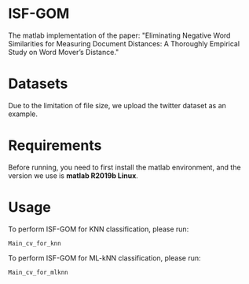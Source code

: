 # ISF-GOM


The matlab implementation of the paper: "Eliminating Negative Word Similarities for Measuring Document Distances: A Thoroughly Empirical Study on Word Mover’s Distance."


# Datasets
Due to the limitation of file size, we upload the twitter dataset as an example.


# Requirements
Before running, you need to first install the matlab environment, and the version we use is **matlab R2019b Linux**.

# Usage
To perform ISF-GOM for KNN classification, please run:
```
Main_cv_for_knn
```

To perform ISF-GOM for ML-kNN classification, please run:
```
Main_cv_for_mlknn
```
